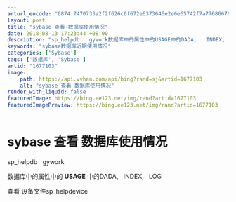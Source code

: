 ```yaml
---
arturl_encode: "6874:7470733a2f2f626c6f672e6373646e2e6e65742f7a77686679:792f61727469636c652f64657461696c732f31363737313033"
layout: post
title: "sybase-查看-数据库使用情况"
date: 2018-08-13 17:23:44 +08:00
description: "sp_helpdb   gywork数据库中的属性中的USAGE中的DADA,   INDEX,  "
keywords: "sybase数据库近期使用情况"
categories: ['Sybase']
tags: ['数据库', 'Sybase']
artid: "1677103"
image:
    path: https://api.vvhan.com/api/bing?rand=sj&artid=1677103
    alt: "sybase-查看-数据库使用情况"
render_with_liquid: false
featuredImage: https://bing.ee123.net/img/rand?artid=1677103
featuredImagePreview: https://bing.ee123.net/img/rand?artid=1677103
---
```


# sybase 查看 数据库使用情况

sp\_helpdb   gywork

数据库中的属性中的
**USAGE**
中的DADA,   INDEX,   LOG

查看 设备文件sp\_helpdevice